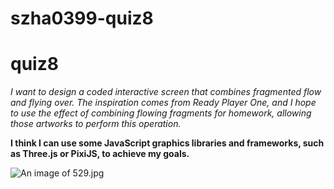 # szha0399-quiz8

# quiz8

*I want to design a coded interactive screen that combines fragmented flow and flying over. The inspiration comes from Ready Player One, and I hope to use the effect of combining flowing fragments for homework, allowing those artworks to perform this operation.*

**I think I can use some JavaScript graphics libraries and frameworks, such as Three.js or PixiJS, to achieve my goals.**

![An image of 529.jpg](readmelmages/529.jpg)

